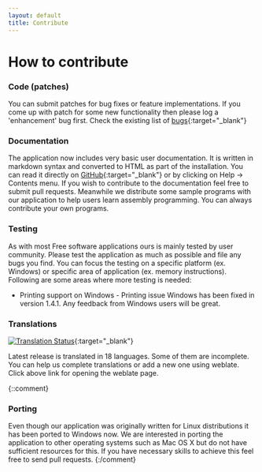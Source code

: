```yaml
---
layout: default
title: Contribute
---
```

# How to contribute

### Code (patches)
You can submit patches for bug fixes or feature implementations. If you come up with patch for some new functionality then please log a 'enhancement' bug first. Check the existing list of [bugs](https://github.com/GNUSim8085/GNUSim8085/issues){:target="_blank"}

### Documentation
The application now includes very basic user documentation. It is written in markdown syntax and converted to HTML as part of the installation. You can read it directly on [GitHub](https://github.com/GNUSim8085/GNUSim8085/blob/master/doc/help/userguide.md){:target="_blank"} or by clicking on Help -> Contents menu. If you wish to contribute to the documentation feel free to submit pull requests.
Meanwhile we distribute some sample programs with our application to help users learn assembly programming. You can always contribute your own programs.

### Testing
As with most Free software applications ours is mainly tested by user community. Please test the application as much as possible and file any bugs you find. You can focus the testing on a specific platform (ex. Windows) or specific area of application (ex. memory instructions).
Following are some areas where more testing is needed:

* Printing support on Windows - Printing issue Windows has been fixed in version 1.4.1. Any feedback from Windows users will be great.

### Translations
[![Translation Status](https://hosted.weblate.org/widgets/gnusim8085/-/287x66-black.png)](https://hosted.weblate.org/engage/gnusim8085/?utm_source=widget){:target="_blank"}

Latest release is translated in 18 languages. Some of them are incomplete. You can help us complete translations or add a new one using weblate. Click above link for opening the weblate page.

{::comment}
### Porting
Even though our application was originally written for Linux distributions it has been ported to Windows now. We are interested in porting the application to other operating systems such as Mac OS X but do not have sufficient resources for this. If you have necessary skills to achieve this feel free to send pull requests.
{:/comment}
